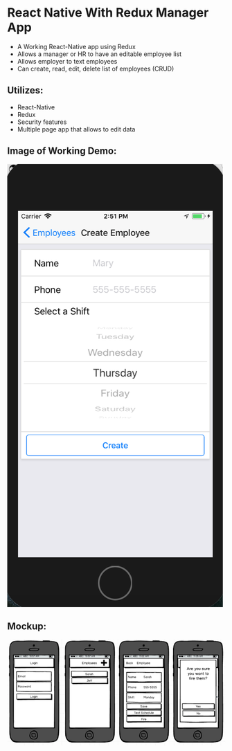 # React Native With Redux Manager App
* A Working React-Native app using Redux
* Allows a manager or HR to have an editable employee list
* Allows employer to text employees
* Can create, read, edit, delete list of employees (CRUD)

## Utilizes:
* React-Native
* Redux
* Security features
* Multiple page app that allows to edit data

## Image of Working Demo:

![Image of Working Demo](https://github.com/zaturnvalley/ReactNativeReduxManagerApp/blob/master/managerDemo.png?raw=true)

## Mockup:

![Image of Mockup](https://github.com/zaturnvalley/ReactNativeReduxManagerApp/blob/master/mockup.png?raw=true)